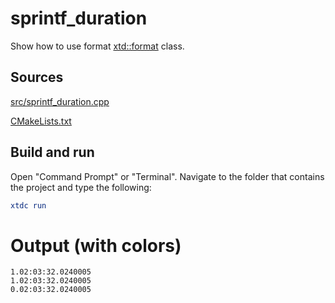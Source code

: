 # sprintf_duration

Show how to use format [xtd::format](https://codedocs.xyz/gammasoft71/xtd/_format_page.html) class.

## Sources

[src/sprintf_duration.cpp](src/sprintf_duration.cpp)

[CMakeLists.txt](CMakeLists.txt)

## Build and run

Open "Command Prompt" or "Terminal". Navigate to the folder that contains the project and type the following:

```cmake
xtdc run
```

# Output (with colors)

```
1.02:03:32.0240005
1.02:03:32.0240005
0.02:03:32.0240005
```

